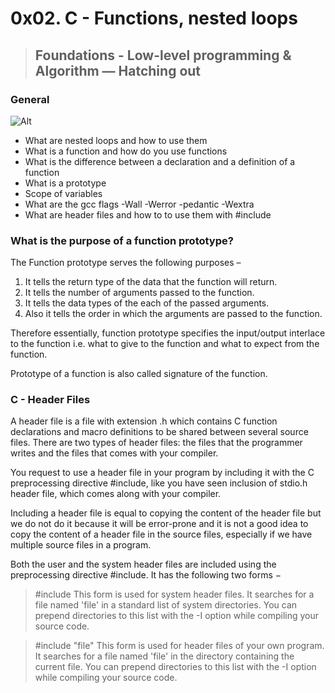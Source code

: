 # 0x02. C - Functions, nested loops
> ## Foundations - Low-level programming & Algorithm ― Hatching out

### General

![Alt](https://encrypted-tbn0.gstatic.com/images?q=tbn:ANd9GcTxG6uk4H91CkjaGn-dpt3i7wb9yJfRb4hGvCbu2zqvVUqMLSRrAw)

* What are nested loops and how to use them
* What is a function and how do you use functions
* What is the difference between a declaration and a definition of a function
* What is a prototype
* Scope of variables
* What are the gcc flags -Wall -Werror -pedantic -Wextra
* What are header files and how to to use them with #include

### What is the purpose of a function prototype?

The Function prototype serves the following purposes –

1. It tells the return type of the data that the function will return.
2. It tells the number of arguments passed to the function.
3. It tells the data types of the each of the passed arguments.
4. Also it tells the order in which the arguments are passed to the function.

Therefore essentially, function prototype specifies the input/output interlace to the function i.e. what to give to the function and what to expect from the function.

Prototype of a function is also called signature of the function.

### C - Header Files

A header file is a file with extension .h which contains C function declarations and macro definitions to be shared between several source files. There are two types of header files: the files that the programmer writes and the files that comes with your compiler.

You request to use a header file in your program by including it with the C preprocessing directive #include, like you have seen inclusion of stdio.h header file, which comes along with your compiler.

Including a header file is equal to copying the content of the header file but we do not do it because it will be error-prone and it is not a good idea to copy the content of a header file in the source files, especially if we have multiple source files in a program.

Both the user and the system header files are included using the preprocessing directive #include. It has the following two forms −

> #include <file>
This form is used for system header files. It searches for a file named 'file' in a standard list of system directories. You can prepend directories to this list with the -I option while compiling your source code.

> #include "file"
This form is used for header files of your own program. It searches for a file named 'file' in the directory containing the current file. You can prepend directories to this list with the -I option while compiling your source code.

